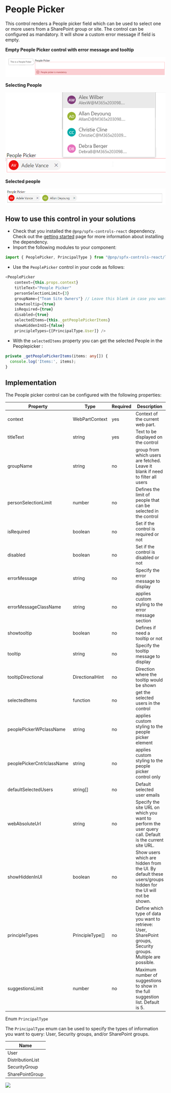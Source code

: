 # People Picker

This control renders a People picker field which can be used to select one or more users from a SharePoint group or site. The control can be configured as mandatory. It will show a custom error message if field is empty.

**Empty People Picker control with error message and tooltip**

![People Picker](../assets/Peoplepicker-witherrorandtooltip.png)

**Selecting People**

![Selecting People](../assets/Peoplepicker-selectingchoices.png)

**Selected people** 

![Selected people](../assets/Peoplepicker-multiplechoices.png)


## How to use this control in your solutions

- Check that you installed the `@pnp/spfx-controls-react` dependency. Check out the [getting started](../#getting-started) page for more information about installing the dependency.
- Import the following modules to your component:

```typescript
import { PeoplePicker, PrincipalType } from "@pnp/spfx-controls-react/lib/PeoplePicker";
```

- Use the `PeoplePicker` control in your code as follows:

```typescript
<PeoplePicker
    context={this.props.context}
    titleText="People Picker"
    personSelectionLimit={3}
    groupName={"Team Site Owners"} // Leave this blank in case you want to filter from all users
    showtooltip={true}
    isRequired={true}
    disabled={true}
    selectedItems={this._getPeoplePickerItems}
    showHiddenInUI={false}
    principleTypes={[PrincipalType.User]} />
```

- With the `selectedItems` property you can get the selected People in the Peoplepicker :

```typescript
private _getPeoplePickerItems(items: any[]) {
  console.log('Items:', items);
}
```

## Implementation

The People picker control can be configured with the following properties:

| Property | Type | Required | Description |
| ---- | ---- | ---- | ---- |
| context | WebPartContext | yes | Context of the current web part. |
| titleText | string | yes | Text to be displayed on the control |
| groupName | string | no | group from which users are fetched. Leave it blank if need to filter all users |
| personSelectionLimit | number | no | Defines the limit of people that can be selected in the control|
| isRequired | boolean | no | Set if the control is required or not |
| disabled | boolean | no | Set if the control is disabled or not |
| errorMessage | string | no | Specify the error message to display |
| errorMessageClassName | string | no | applies custom styling to the error message section|
| showtooltip | boolean | no | Defines if need a tooltip or not |
| tooltip | string | no | Specify the tooltip message to display |
| tooltipDirectional | DirectionalHint | no | Direction where the tooltip would be shown |
| selectedItems | function | no | get the selected users in the control |
| peoplePickerWPclassName | string | no | applies custom styling to the people picker element |
| peoplePickerCntrlclassName | string | no | applies custom styling to the people picker control only |
| defaultSelectedUsers | string[] | no | Default selected user emails |
| webAbsoluteUrl | string | no | Specify the site URL on which you want to perform the user query call. Default is the current site URL. |
| showHiddenInUI | boolean | no | Show users which are hidden from the UI. By default these users/groups hidden for the UI will not be shown. |
| principleTypes | PrincipleType[] | no | Define which type of data you want to retrieve: User, SharePoint groups, Security groups. Multiple are possible. |
| suggestionsLimit | number | no | Maximum number of suggestions to show in the full suggestion list. Default is 5. |

Enum `PrincipalType`

The `PrincipalType` enum can be used to specify the types of information you want to query: User, Security groups, and/or SharePoint groups.

| Name |
| ---- |
| User |
| DistributionList |
| SecurityGroup |
| SharePointGroup |

![](https://telemetry.sharepointpnp.com/sp-dev-fx-controls-react/wiki/controls/PeoplePicker)
